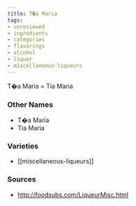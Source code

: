 ```yaml
---
title: T�a Maria
tags:
- unreviewed
- ingredients
- categories
- flavorings
- alcohol
- liquor
- miscellaneous-liqueurs
---
```

T�a Maria = Tia Maria

### Other Names

* T�a Maria
* Tia Maria

### Varieties

* [[miscellaneous-liqueurs]]

### Sources
* http://foodsubs.com/LiqueurMisc.html
